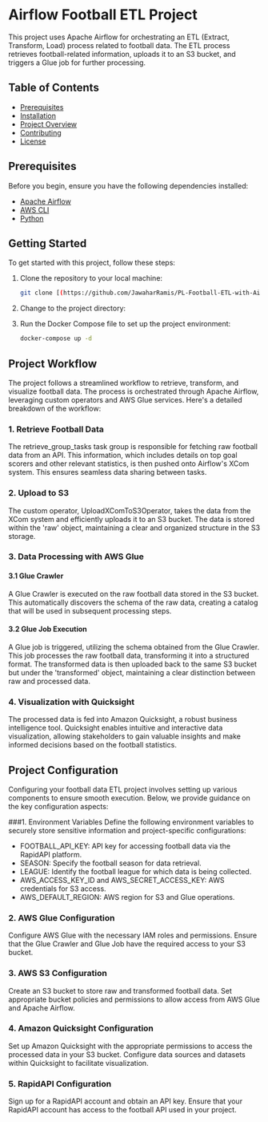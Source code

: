 # Airflow Football ETL Project

This project uses Apache Airflow for orchestrating an ETL (Extract, Transform, Load) process related to football data. The ETL process retrieves football-related information, uploads it to an S3 bucket, and triggers a Glue job for further processing.

## Table of Contents

- [Prerequisites](#prerequisites)
- [Installation](#installation)
- [Project Overview](#dag-overview)
- [Contributing](#contributing)
- [License](#license)

## Prerequisites

Before you begin, ensure you have the following dependencies installed:

- [Apache Airflow](https://airflow.apache.org/)
- [AWS CLI](https://aws.amazon.com/cli/)
- [Python](https://www.python.org/)

## Getting Started

To get started with this project, follow these steps:

1. Clone the repository to your local machine:

   ```bash
   git clone [(https://github.com/JawaharRamis/PL-Football-ETL-with-Airflow-AWS.git)]
   ```

2. Change to the project directory:

3. Run the Docker Compose file to set up the project environment:

   ```bash
   docker-compose up -d

## Project Workflow

The project follows a streamlined workflow to retrieve, transform, and visualize football data. The process is orchestrated through Apache Airflow, leveraging custom operators and AWS Glue services. Here's a detailed breakdown of the workflow:

### 1. Retrieve Football Data
The retrieve_group_tasks task group is responsible for fetching raw football data from an API. This information, which includes details on top goal scorers and other relevant statistics, is then pushed onto Airflow's XCom system. This ensures seamless data sharing between tasks.

### 2. Upload to S3
The custom operator, UploadXComToS3Operator, takes the data from the XCom system and efficiently uploads it to an S3 bucket. The data is stored within the 'raw' object, maintaining a clear and organized structure in the S3 storage.

### 3. Data Processing with AWS Glue
#### 3.1 Glue Crawler
A Glue Crawler is executed on the raw football data stored in the S3 bucket. This automatically discovers the schema of the raw data, creating a catalog that will be used in subsequent processing steps.

#### 3.2 Glue Job Execution
A Glue job is triggered, utilizing the schema obtained from the Glue Crawler. This job processes the raw football data, transforming it into a structured format. The transformed data is then uploaded back to the same S3 bucket but under the 'transformed' object, maintaining a clear distinction between raw and processed data.

### 4. Visualization with Quicksight
The processed data is fed into Amazon Quicksight, a robust business intelligence tool. Quicksight enables intuitive and interactive data visualization, allowing stakeholders to gain valuable insights and make informed decisions based on the football statistics.


## Project Configuration
Configuring your football data ETL project involves setting up various components to ensure smooth execution. Below, we provide guidance on the key configuration aspects:

###1. Environment Variables
Define the following environment variables to securely store sensitive information and project-specific configurations:

- FOOTBALL_API_KEY: API key for accessing football data via the RapidAPI platform.
- SEASON: Specify the football season for data retrieval.
- LEAGUE: Identify the football league for which data is being collected.
- AWS_ACCESS_KEY_ID and AWS_SECRET_ACCESS_KEY: AWS credentials for S3 access.
- AWS_DEFAULT_REGION: AWS region for S3 and Glue operations.

### 2. AWS Glue Configuration
Configure AWS Glue with the necessary IAM roles and permissions. Ensure that the Glue Crawler and Glue Job have the required access to your S3 bucket.

### 3. AWS S3 Configuration
Create an S3 bucket to store raw and transformed football data. Set appropriate bucket policies and permissions to allow access from AWS Glue and Apache Airflow.

### 4. Amazon Quicksight Configuration
Set up Amazon Quicksight with the appropriate permissions to access the processed data in your S3 bucket. Configure data sources and datasets within Quicksight to facilitate visualization.

### 5. RapidAPI Configuration
Sign up for a RapidAPI account and obtain an API key. Ensure that your RapidAPI account has access to the football API used in your project.
